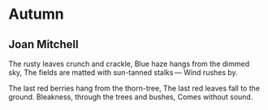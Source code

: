 # Autumn
## Joan Mitchell
The rusty leaves crunch and crackle,
Blue haze hangs from the dimmed sky,
The fields are matted with sun-tanned stalks —
Wind rushes by.

The last red berries hang from the thorn-tree,
The last red leaves fall to the ground.
Bleakness, through the trees and bushes,
Comes without sound.